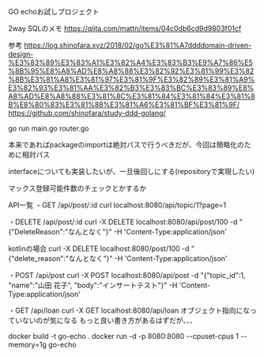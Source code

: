 GO echoお試しプロジェクト

2way SQLのメモ
https://qiita.com/mattn/items/04c0db6cd9d9803f01cf

参考
https://log.shinofara.xyz/2018/02/go%E3%81%A7ddddomain-driven-design-%E3%83%89%E3%83%A1%E3%82%A4%E3%83%B3%E9%A7%86%E5%8B%95%E8%A8%AD%E8%A8%88%E3%82%92%E3%81%99%E3%82%8B%E3%81%A8%E3%81%97%E3%81%9F%E3%82%89%E3%81%A9%E3%82%93%E3%81%AA%E3%82%B3%E3%83%BC%E3%83%89%E8%A8%AD%E8%A8%88%E3%81%8C%E3%81%84%E3%81%84%E3%81%8B%E8%80%83%E3%81%88%E3%81%A6%E3%81%BF%E3%81%9F/
https://github.com/shinofara/study-ddd-golang/


go run main.go router.go

本来であればpackageのimportは絶対パスで行うべきだが、今回は簡略化のために相対パス

interfaceについても実装したいが、一旦後回しにする(repositoryで実現したい)

マックス登録可能件数のチェックとかするか

API一覧
・GET /api/post/:id
curl localhost:8080/api/topic/1?page=1

・DELETE /api/post/:id
curl -X DELETE localhost:8080/api/post/100 -d "{\"DeleteReason\":\"なんとなく\"}"  -H 'Content-Type:application/json' 

kotlinの場合
curl -X DELETE localhost:8080/post/100 -d "{\"delete_reason\":\"なんとなく\"}"  -H 'Content-Type:application/json' 


・POST /api/post
curl -X POST localhost:8080/api/post -d "{\"topic_id\":1, \"name\":\"山田 花子\", \"body\":\"インサートテスト\"}"  -H 'Content-Type:application/json'

・GET /api/loan
curl -X GET localhost:8080/api/loan
オブジェクト指向になっていないのが気になる
もっと良い書き方があるはずだが、、、


 docker build -t go-echo .
 docker run -d -p 8080:8080 --cpuset-cpus 1 --memory=1g go-echo
